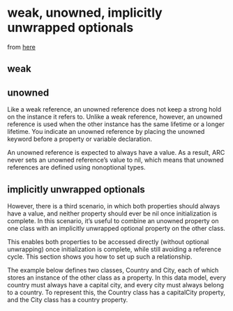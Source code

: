 # weak, unowned, implicitly unwrapped optionals

from [here](https://developer.apple.com/library/content/documentation/Swift/Conceptual/Swift_Programming_Language/AutomaticReferenceCounting.html)

## weak


## unowned

Like a weak reference, an unowned reference does not keep a strong hold on the instance it refers to. Unlike a weak reference, however, an unowned reference is used when the other instance has the same lifetime or a longer lifetime. You indicate an unowned reference by placing the unowned keyword before a property or variable declaration.

An unowned reference is expected to always have a value. As a result, ARC never sets an unowned reference’s value to nil, which means that unowned references are defined using nonoptional types.

## implicitly unwrapped optionals

However, there is a third scenario, in which both properties should always have a value, and neither property should ever be nil once initialization is complete. In this scenario, it’s useful to combine an unowned property on one class with an implicitly unwrapped optional property on the other class.

This enables both properties to be accessed directly (without optional unwrapping) once initialization is complete, while still avoiding a reference cycle. This section shows you how to set up such a relationship.

The example below defines two classes, Country and City, each of which stores an instance of the other class as a property. In this data model, every country must always have a capital city, and every city must always belong to a country. To represent this, the Country class has a capitalCity property, and the City class has a country property.
